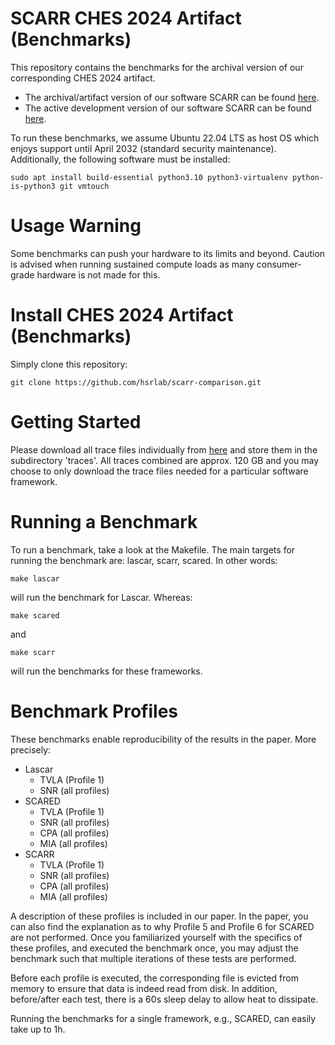 # SCARR CHES 2024 Artifact (Benchmarks)

This repository contains the benchmarks for the archival version of our corresponding CHES 2024 artifact.

* The archival/artifact version of our software SCARR can be found [here](https://github.com/hsrlab/scarr).
* The active development version of our software SCARR can be found [here](https://github.com/decryptofy/scarr).

To run these benchmarks, we assume Ubuntu 22.04 LTS as host OS which enjoys support until April 2032 (standard security maintenance). Additionally, the following software must be installed:

```
sudo apt install build-essential python3.10 python3-virtualenv python-is-python3 git vmtouch
```

# Usage Warning

Some benchmarks can push your hardware to its limits and beyond. Caution is advised when running sustained compute loads as many consumer-grade hardware is not made for this.

# Install CHES 2024 Artifact (Benchmarks)

Simply clone this repository:

```
git clone https://github.com/hsrlab/scarr-comparison.git
```

# Getting Started

Please download all trace files individually from [here](https://oregonstate.box.com/s/hxfhekjpgxyoc5ce3e0cy93l8lrcc5wo) and store them in the subdirectory 'traces'. All traces combined are approx. 120 GB and you may choose to only download the trace files needed for a particular software framework.

# Running a Benchmark

To run a benchmark, take a look at the Makefile. The main targets for running the benchmark are: lascar, scarr, scared. In other words:

```
make lascar
```

will run the benchmark for Lascar. Whereas:

```
make scared
```

and

```
make scarr
```

will run the benchmarks for these frameworks.

# Benchmark Profiles

These benchmarks enable reproducibility of the results in the paper. More precisely:

* Lascar
    * TVLA (Profile 1)
    * SNR (all profiles)
* SCARED
    * TVLA (Profile 1)
    * SNR (all profiles)
    * CPA (all profiles)
    * MIA (all profiles)
* SCARR
    * TVLA (Profile 1)
    * SNR (all profiles)
    * CPA (all profiles)
    * MIA (all profiles)

A description of these profiles is included in our paper. In the paper, you can also find the explanation as to why Profile 5 and Profile 6 for SCARED are not performed. Once you familiarized yourself with the specifics of these profiles, and executed the benchmark once, you may adjust the benchmark such that multiple iterations of these tests are performed.

Before each profile is executed, the corresponding file is evicted from memory to ensure that data is indeed read from disk. In addition, before/after each test, there is a 60s sleep delay to allow heat to dissipate.

Running the benchmarks for a single framework, e.g., SCARED, can easily take up to 1h.